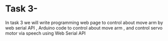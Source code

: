 # Task 3-
In task 3 we will write programming web page to control about move arm by web serial API 
, Arduino code to control about move arm
, and control servo motor via speech using Web Serial API
